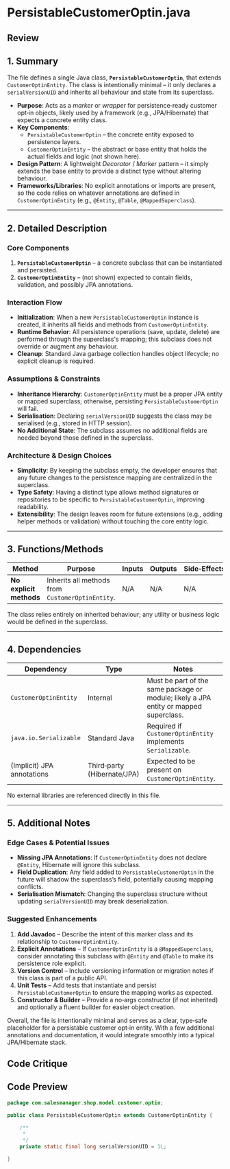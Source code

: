 # PersistableCustomerOptin.java

## Review

## 1. Summary  
The file defines a single Java class, **`PersistableCustomerOptin`**, that extends `CustomerOptinEntity`. The class is intentionally minimal – it only declares a `serialVersionUID` and inherits all behaviour and state from its superclass.  

- **Purpose**: Acts as a *marker* or *wrapper* for persistence‑ready customer opt‑in objects, likely used by a framework (e.g., JPA/Hibernate) that expects a concrete entity class.  
- **Key Components**:  
  - `PersistableCustomerOptin` – the concrete entity exposed to persistence layers.  
  - `CustomerOptinEntity` – the abstract or base entity that holds the actual fields and logic (not shown here).  
- **Design Pattern**: A lightweight *Decorator* / *Marker* pattern – it simply extends the base entity to provide a distinct type without altering behaviour.  
- **Frameworks/Libraries**: No explicit annotations or imports are present, so the code relies on whatever annotations are defined in `CustomerOptinEntity` (e.g., `@Entity`, `@Table`, `@MappedSuperclass`).  

---

## 2. Detailed Description  

### Core Components  
1. **`PersistableCustomerOptin`** – a concrete subclass that can be instantiated and persisted.  
2. **`CustomerOptinEntity`** – (not shown) expected to contain fields, validation, and possibly JPA annotations.

### Interaction Flow  
- **Initialization**: When a new `PersistableCustomerOptin` instance is created, it inherits all fields and methods from `CustomerOptinEntity`.  
- **Runtime Behavior**: All persistence operations (save, update, delete) are performed through the superclass's mapping; this subclass does not override or augment any behaviour.  
- **Cleanup**: Standard Java garbage collection handles object lifecycle; no explicit cleanup is required.

### Assumptions & Constraints  
- **Inheritance Hierarchy**: `CustomerOptinEntity` must be a proper JPA entity or mapped superclass; otherwise, persisting `PersistableCustomerOptin` will fail.  
- **Serialisation**: Declaring `serialVersionUID` suggests the class may be serialised (e.g., stored in HTTP session).  
- **No Additional State**: The subclass assumes no additional fields are needed beyond those defined in the superclass.

### Architecture & Design Choices  
- **Simplicity**: By keeping the subclass empty, the developer ensures that any future changes to the persistence mapping are centralized in the superclass.  
- **Type Safety**: Having a distinct type allows method signatures or repositories to be specific to `PersistableCustomerOptin`, improving readability.  
- **Extensibility**: The design leaves room for future extensions (e.g., adding helper methods or validation) without touching the core entity logic.

---

## 3. Functions/Methods  

| Method | Purpose | Inputs | Outputs | Side‑Effects |
|--------|---------|--------|---------|--------------|
| **No explicit methods** | Inherits all methods from `CustomerOptinEntity`. | N/A | N/A | N/A |

The class relies entirely on inherited behaviour; any utility or business logic would be defined in the superclass.

---

## 4. Dependencies  

| Dependency | Type | Notes |
|------------|------|-------|
| `CustomerOptinEntity` | Internal | Must be part of the same package or module; likely a JPA entity or mapped superclass. |
| `java.io.Serializable` | Standard Java | Required if `CustomerOptinEntity` implements `Serializable`. |
| (Implicit) JPA annotations | Third‑party (Hibernate/JPA) | Expected to be present on `CustomerOptinEntity`. |

No external libraries are referenced directly in this file.

---

## 5. Additional Notes  

### Edge Cases & Potential Issues  
- **Missing JPA Annotations**: If `CustomerOptinEntity` does not declare `@Entity`, Hibernate will ignore this subclass.  
- **Field Duplication**: Any field added to `PersistableCustomerOptin` in the future will shadow the superclass’s field, potentially causing mapping conflicts.  
- **Serialisation Mismatch**: Changing the superclass structure without updating `serialVersionUID` may break deserialization.

### Suggested Enhancements  
1. **Add Javadoc** – Describe the intent of this marker class and its relationship to `CustomerOptinEntity`.  
2. **Explicit Annotations** – If `CustomerOptinEntity` is a `@MappedSuperclass`, consider annotating this subclass with `@Entity` and `@Table` to make its persistence role explicit.  
3. **Version Control** – Include versioning information or migration notes if this class is part of a public API.  
4. **Unit Tests** – Add tests that instantiate and persist `PersistableCustomerOptin` to ensure the mapping works as expected.  
5. **Constructor & Builder** – Provide a no‑args constructor (if not inherited) and optionally a fluent builder for easier object creation.

Overall, the file is intentionally minimal and serves as a clear, type‑safe placeholder for a persistable customer opt‑in entity. With a few additional annotations and documentation, it would integrate smoothly into a typical JPA/Hibernate stack.

## Code Critique



## Code Preview

```java
package com.salesmanager.shop.model.customer.optin;

public class PersistableCustomerOptin extends CustomerOptinEntity {

	/**
	 * 
	 */
	private static final long serialVersionUID = 1L;

}



```
